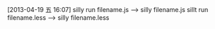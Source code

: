 [2013-04-19 五 16:07]
  silly run filename.js			-->  silly filename.js
  sillt run filename.less		-->  silly filename.less
